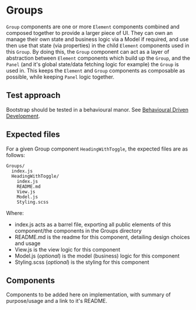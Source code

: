 # Groups

`Group` components are one or more `Element` components combined and composed together to provide a larger piece of UI. They can own an manage their own state and business logic via a Model if required, and use then use that state (via properties) in the child `Element` components used in this `Group`. By doing this, the `Group` component can act as a layer of abstraction between `Element` components which build up the `Group`, and the `Panel` (and it's global state/data fetching logic for example) the `Group` is used in. This keeps the `Element` and `Group` components as composable as possible, while keeping `Panel` logic together.

## Test approach

Bootstrap should be tested in a behavioural manor. See [Behavioural Driven Development](../../docs/Test.md#style-of-test).

## Expected files

For a given Group component `HeadingWithToggle`, the expected files are as follows:

```
Groups/
  index.js
  HeadingWithToggle/
    index.js
    README.md
    View.js
    Model.js
    Styling.scss
```

Where:

- index.js acts as a barrel file, exporting all public elements of this component/the components in the Groups directory
- README.md is the readme for this component, detailing design choices and usage
- View.js is the view logic for this component
- Model.js (_optional_) is the model (business) logic for this component
- Styling.scss (_optional_) is the styling for this component

## Components

Components to be added here on implementation, with summary of purpose/usage and a link to it's README.
